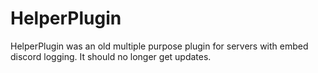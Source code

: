# HelperPlugin
HelperPlugin was an old multiple purpose plugin for servers with embed discord logging. It should no longer get updates.
